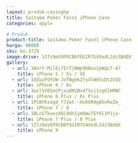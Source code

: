 ```yaml
---
layout: produk-casinghp
title: Saitama Poker Face1 iPhone Case
categories: apple

# Produk
product-title: Saitama Poker Face1 iPhone Case
harga: 90000
sku: hn-3729
image-drive: 1Ifz9eVOFRCB0fOSIR7G4XedL2dz3BdQX
gallery:
  - url: 1WxrY-Mil6j7ErTjNWp96Bux1pWqz7-A7
    title: iPhone 5 / 5s / SE
  - url: 1OZuzPdYUW-JoTNgkk27ydlWdSsDt2CQQ
    title: iPhone 6 / 6s
  - url: 1wil5V6SeCPjxuQN1Bn4fSsj1ogGlHMWC
    title: iPhone 6 Plus / 6s Plus
  - url: 1PCBYKsagd_Y7Zwt--HsKOR0g8VeRaZm_
    title: iPhone 7 / 8
  - url: 1BLcETkoezX6L0HhIym6WuTEY6l1PJja-
    title: iPhone 7 Plus / 8 Plus
  - url: 1Ifz9eVOFRCB0fOSIR7G4XedL2dz3BdQX
    title: iPhone X
---
```

